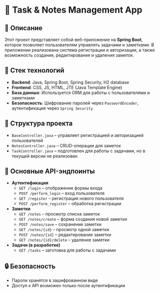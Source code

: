# 📌 Task & Notes Management App

## 📖 Описание
Этот проект представляет собой веб-приложение на **Spring Boot**, которое позволяет пользователям управлять задачами и заметками. В приложении реализована система регистрации и авторизации, а также возможность создания, редактирования и удаления заметок.

## 🚀 Стек технологий
- **Backend**: Java, Spring Boot, Spring Security, H2 database 
- **Frontend**: CSS, JS, HTML, JTE (Java Template Engine)  
- **База данных**: Используется ORM для работы с пользователями и заметками  
- **Безопасность**: Шифрование паролей через `PasswordEncoder`, аутентификация через `Spring Security`  

## 📂 Структура проекта
- `BaseController.java` – управляет регистрацией и авторизацией пользователей  
- `NotesController.java` – CRUD-операции для заметок  
- `TaskController.java` – подготовлен для работы с задачами, но в текущей версии не реализован  

## 📌 Основные API-эндпоинты
- **Аутентификация**  
  - `GET /login` – отображение формы входа  
  - `POST /perform_login` – вход пользователя  
  - `GET /register` – регистрация нового пользователя  
  - `POST /perform_register` – обработка регистрации  
- **Заметки**  
  - `GET /notes` – просмотр списка заметок     
  - `GET /notes/create` – форма создания новой заметки  
  - `POST /notes/save` – сохранение заметки  
  - `GET /notes/{id}` – просмотр одной заметки  
  - `POST /notes/{id}` – редактирование заметки  
  - `GET /notes/{id}/delete` – удаление заметки  
- **Задачи (в разработке)**  
  - `GET /tasks` – заготовка для работы с задачами  

## 🔒 Безопасность
- Пароли хранятся в зашифрованном виде  
- Доступ к API возможен только после аутентификации  
